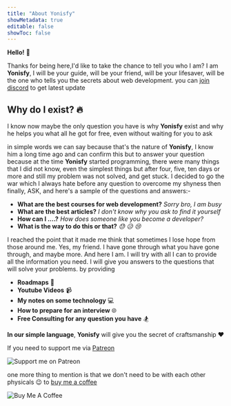 ```yaml
---
title: "About Yonisfy"
showMetadata: true
editable: false
showToc: false
---
```


**Hello!** :wave:

Thanks for being here,I'd like to take the chance to tell you who I am? I am **Yonisfy**,
I will be your guide, will be your friend, will be your lifesaver,
will be the one who tells you the secrets about web development. you can <a href="https://discord.gg/ptXuVCtXxM">join discord</a> to get latest update

## Why do I exist? :fire:

I know now maybe the only question you have is why **Yonisfy** exist and why he helps you what all he got for free, even without waiting for you to ask

in simple words we can say because that's the nature of **Yonisfy**, I know him a long time ago and can confirm this but to answer your question because at the time **Yonisfy** started programming, there were many things that I did not know, even the simplest things but after four, five, ten days or more and still my problem was not solved, and get stuck. I decided to go the war which I always hate before any question to overcome my shyness then finally, ASK, and here's a sample of the questions and answers:-

- **What are the best courses for web development?** _Sorry bro, I am busy_
- **What are the best articles?** _I don't know why you ask to find it yourself_
- **How can I ....?** _How does someone like you become a developer?_
- **What is the way to do this or that?** _:sweat: :disappointed_relieved: :cry:_

I reached the point that it made me think that sometimes I lose hope from those around me. Yes, my friend. I have gone through what you have gone through, and maybe more. And here I am. I will try with all I can to provide all the information you need. I will give you answers to the questions that will solve your problems. by providing

- **Roadmaps** :rocket:
- **Youtube Videos** :video_camera:
- **My notes on some technology** :computer:
- **How to prepare for an interview** :globe_with_meridians:
- **Free Consulting for any question you have** :snowboarder:

**In our simple language**, **Yonisfy** will give you the secret of craftsmanship :heart:

If you need to support me via [Patreon](https://patreon.com/mohammedelzanaty)

![Support me on Patreon](https://img.shields.io/endpoint.svg?url=https%3A%2F%2Fshieldsio-patreon.vercel.app%2Fapi%3Fusername%3Dmohammedelzanaty%26type%3Dpatrons&style=flat)

one more thing to mention is that we don't need to be with each other physicals :wink: to [buy me a coffee](https://www.buymeacoffee.com/moelzanaty)

![Buy Me A Coffee](https://www.buymeacoffee.com/assets/img/custom_images/yellow_img.png)